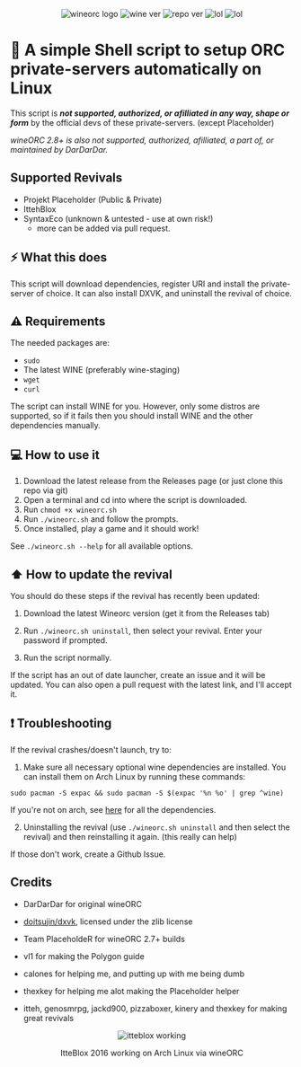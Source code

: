 <div align="center" class="tip" markdown="1" style>

![wineorc logo](https://raw.githubusercontent.com/DarDarDoor/Wineorc/main/photos/Wineorclogo.png)
![wine ver](https://img.shields.io/badge/wine-7.20--8.X-red) 
![repo ver](https://img.shields.io/badge/Current%20version-2.8_plh-success) 
![lol](https://img.shields.io/badge/Pretty-cool-informational)
![lol](https://img.shields.io/badge/Not-by%20dardardar-informational)

</div>

# 🍷 A simple Shell script to setup ORC private-servers automatically on Linux

This script is ***not supported, authorized, or afilliated in any way, shape or form*** by the official devs of these private-servers. (except Placeholder)

*wineORC 2.8+ is also not supported, authorized, afilliated, a part of, or maintained by DarDarDar.*

## Supported Revivals
* Projekt Placeholder (Public & Private)
* IttehBlox
* SyntaxEco (unknown & untested - use at own risk!)
  - more can be added via pull request.

## ⚡ What this does
This script will download dependencies, register URI and install the private-server of choice. It can also install DXVK, and uninstall the revival of choice.

## ⚠️ Requirements
The needed packages are:
- `sudo`
- The latest WINE (preferably wine-staging)
- `wget`
- `curl`

The script can install WINE for you. However, only some distros are supported, so if it fails then you should install WINE and the other dependencies manually.

## 💻 How to use it

1. Download the latest release from the Releases page (or just clone this repo via git)
2. Open a terminal and cd into where the script is downloaded.
3. Run `chmod +x wineorc.sh`
4. Run `./wineorc.sh` and follow the prompts.
5. Once installed, play a game and it should work!

See `./wineorc.sh --help` for all available options.

## ⬆️ How to update the revival
You should do these steps if the revival has recently been updated:

1. Download the latest Wineorc version (get it from the Releases tab)

2. Run `./wineorc.sh uninstall`, then select your revival. Enter your password if prompted.

3. Run the script normally.

If the script has an out of date launcher, create an issue and it will be updated. You can also open a pull request with the latest link, and I'll accept it.

## ❗ Troubleshooting
If the revival crashes/doesn't launch, try to:

1. Make sure all necessary optional wine dependencies are installed. You can install them on Arch Linux by running these commands:

`sudo pacman -S expac &&
sudo pacman -S $(expac '%n %o' | grep ^wine)`

If you're not on arch, see [here](https://wiki.winehq.org/Building_Wine#Satisfying_Build_Dependencies) for all the dependencies.

2. Uninstalling the revival (use `./wineorc.sh uninstall` and then select the revival) and then reinstalling it again. (this really can help)

If those don't work, create a Github Issue.

## Credits

* DarDarDar for original wineORC

* [doitsujin/dxvk](https://github.com/doitsujin/dxvk), licensed under the zlib license

* Team PlaceholdeR for wineORC 2.7+ builds

* vl1 for making the Polygon guide

* calones for helping me, and putting up with me being dumb

* thexkey for helping me alot making the Placeholder helper

* itteh, genosmrpg, jackd900, pizzaboxer, kinery and thexkey for making great revivals


<div align="center" class="tip" markdown="1" style>

![itteblox working](https://raw.githubusercontent.com/DarDarDoor/Wineorc/main/photos/ittebloxlinux.png)

ItteBlox 2016 working on Arch Linux via wineORC

</div>
